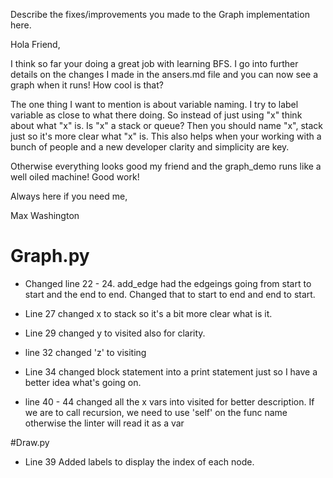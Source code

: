 Describe the fixes/improvements you made to the Graph implementation here.

Hola Friend,

I think so far your doing a great job with learning BFS. I go into further details on the changes I made in the ansers.md file and you can now see a graph when it runs! How cool is that?

The one thing I want to mention is about variable naming. I try to label variable as close to what there doing. So instead of just using "x" think about what "x" is. Is "x" a stack or queue? Then you should name "x", stack just so it's more clear what "x" is. This also helps when your working with a bunch of people and a new developer clarity and simplicity are key.

Otherwise everything looks good my friend and the graph_demo runs like a well oiled machine! Good work!

Always here if you need me,

Max Washington

# Graph.py

* Changed line 22 - 24. add_edge had the edgeings going from start to start and the end to end. Changed that to start to end and end to start.

* Line 27 changed x to stack so it's a bit more clear what is it.

* Line 29 changed y to visited also for clarity.

* line 32 changed 'z' to visiting

* Line 34 changed block statement into a print statement just so I have a better idea what's going on. 

* line 40 - 44 changed all the x vars into visited for better description. If we are to call recursion, we need to use 'self' on the func name otherwise the linter will read it as a var

#Draw.py

* Line 39 Added labels to display the index of each node.



